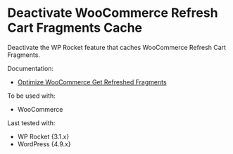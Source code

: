 # Deactivate WooCommerce Refresh Cart Fragments Cache

Deactivate the WP Rocket feature that caches WooCommerce Refresh Cart Fragments.

Documentation:
* [Optimize WooCommerce Get Refreshed Fragments](#)

To be used with:
* WooCommerce

Last tested with:
* WP Rocket {3.1.x}
* WordPress {4.9.x}
